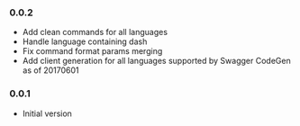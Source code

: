 ### 0.0.2
* Add clean commands for all languages
* Handle language containing dash
* Fix command format params merging
* Add client generation for all languages supported by Swagger CodeGen as of 20170601

### 0.0.1
* Initial version
